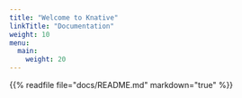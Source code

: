 ```yaml
---
title: "Welcome to Knative"
linkTitle: "Documentation"
weight: 10
menu:
  main:
    weight: 20
---
```


{{% readfile file="docs/README.md" markdown="true" %}}
